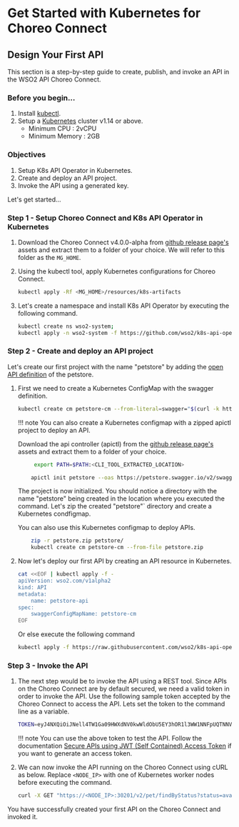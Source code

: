 # Get Started with Kubernetes for Choreo Connect

## Design Your First API

This section is a step-by-step guide to create, publish, and invoke an API in the WSO2 API Choreo Connect.

### Before you begin...

1. Install [kubectl](https://kubernetes.io/docs/tasks/tools/install-kubectl/).
2. Setup a [Kubernetes](https://Kubernetes.io/docs/setup/) cluster v1.14 or above.
      - Minimum CPU : 2vCPU
      - Minimum Memory : 2GB

### Objectives

1. Setup K8s API Operator in Kubernetes.
2. Create and deploy an API project.
3. Invoke the API using a generated key.

Let's get started...

### Step 1 - Setup Choreo Connect and K8s API Operator in Kubernetes

1. Download the Choreo Connect v4.0.0-alpha from
    [github release page's](https://github.com/wso2/product-microgateway/releases/tag/v4.0.0-alpha) assets and extract them
    to a folder of your choice. We will refer to this folder as the `MG_HOME`.

2. Using the kubectl tool, apply Kubernetes configurations for Choreo Connect.

    ```bash
    kubectl apply -Rf <MG_HOME>/resources/k8s-artifacts
    ```

3. Let's create a namespace and install K8s API Operator by executing the following command.

    ```bash
    kubectl create ns wso2-system;
    kubectl apply -n wso2-system -f https://github.com/wso2/k8s-api-operator/releases/download/v2.0.0-beta/api-operator-configs.yaml
    ```

### Step 2 - Create and deploy an API project

Let's create our first project with the name "petstore" by adding the
[open API definition](https://petstore.swagger.io/v2/swagger.json) of the petstore.

1. First we need to create a Kubernetes ConfigMap with the swagger definition.

    ```bash
    kubectl create cm petstore-cm --from-literal=swagger="$(curl -k https://petstore.swagger.io/v2/swagger.json)"
    ```

    !!! note
        You can also create a Kubernetes configmap with a zipped apictl project to deploy an API.

    Download the api controller (apictl) from the 
        [github release page's](https://github.com/wso2/product-apim-tooling/releases/tag/v4.0.0-beta) assets and 
        extract them to a folder of your choice.

    ```bash
         export PATH=$PATH:<CLI_TOOL_EXTRACTED_LOCATION>
    ```

    ```bash
        apictl init petstore --oas https://petstore.swagger.io/v2/swagger.json
    ```

    The project is now initialized. You should notice a directory with the name "petstore" being created in the location where you executed the command. Let's zip the created "petstore"` directory and create a Kubernetes condfigmap.

    You can also use this Kubernetes configmap to deploy APIs.

    ```bash
        zip -r petstore.zip petstore/
        kubectl create cm petstore-cm --from-file petstore.zip
    ```

2. Now let's deploy our first API by creating an API resource in Kubernetes.

    ```bash
    cat <<EOF | kubectl apply -f -
    apiVersion: wso2.com/v1alpha2
    kind: API
    metadata:
        name: petstore-api
    spec:
        swaggerConfigMapName: petstore-cm
    EOF
    ```

    Or else execute the following command

    ```bash
    kubectl apply -f https://raw.githubusercontent.com/wso2/k8s-api-operator/v2.0.0-beta/scenarios/scenario-2/petstore-api.yaml
    ```

### Step 3 - Invoke the API

1. The next step would be to invoke the API using a REST tool. Since APIs on the Choreo Connect are by default secured, 
    we need a valid token in order to invoke the API.
    Use the following sample token accepted by the Choreo Connect to access the API. 
    Lets set the token to the command line as a variable.

    ```bash
    TOKEN=eyJ4NXQiOiJNell4TW1Ga09HWXdNV0kwWldObU5EY3hOR1l3WW1NNFpUQTNNV0kyTkRBelpHUXpOR00wWkdSbE5qSmtPREZrWkRSaU9URmtNV0ZoTXpVMlpHVmxOZyIsImtpZCI6Ik16WXhNbUZrT0dZd01XSTBaV05tTkRjeE5HWXdZbU00WlRBM01XSTJOREF6WkdRek5HTTBaR1JsTmpKa09ERmtaRFJpT1RGa01XRmhNelUyWkdWbE5nX1JTMjU2IiwiYWxnIjoiUlMyNTYifQ==.eyJhdWQiOiJBT2syNFF6WndRXzYyb2QyNDdXQnVtd0VFZndhIiwic3ViIjoiYWRtaW5AY2FyYm9uLnN1cGVyIiwibmJmIjoxNTk2MDA5NTU2LCJhenAiOiJBT2syNFF6WndRXzYyb2QyNDdXQnVtd0VFZndhIiwic2NvcGUiOiJhbV9hcHBsaWNhdGlvbl9zY29wZSBkZWZhdWx0IiwiaXNzIjoiaHR0cHM6Ly9sb2NhbGhvc3Q6OTQ0My9vYXV0aDIvdG9rZW4iLCJrZXl0eXBlIjoiUFJPRFVDVElPTiIsImV4cCI6MTYyNzU0NTU1NiwiaWF0IjoxNTk2MDA5NTU2LCJqdGkiOiIyN2ZkMWY4Ny01ZTI1LTQ1NjktYTJkYi04MDA3MTFlZTJjZWMifQ==.otDREOsUUmXuSbIVII7FR59HAWqtXh6WWCSX6NDylVIFfED3GbLkopo6rwCh2EX6yiP-vGTqX8sB9Zfn784cIfD3jz2hCZqOqNzSUrzamZrWui4hlYC6qt4YviMbR9LNtxxu7uQD7QMbpZQiJ5owslaASWQvFTJgBmss5t7cnurrfkatj5AkzVdKOTGxcZZPX8WrV_Mo2-rLbYMslgb2jCptgvi29VMPo9GlAFecoMsSwywL8sMyf7AJ3y4XW5Uzq7vDGxojDam7jI5W8uLVVolZPDstqqZYzxpPJ2hBFC_OZgWG3LqhUgsYNReDKKeWUIEieK7QPgjetOZ5Geb1mA==
    ```

    !!! note
        You can use the above token to test the API. Follow the documentation
        [Secure APIs using JWT (Self Contained) Access Token]({{base_path}}/design/api-security/oauth2/access-token-types/jwt-tokens)
        if you want to generate an access token.

2. We can now invoke the API running on the Choreo Connect using cURL as below. Replace `<NODE_IP>` with one of Kubernetes worker nodes before
    executing the command.

    ```bash
    curl -X GET "https://<NODE_IP>:30201/v2/pet/findByStatus?status=available" -H "accept: application/json" -H "Authorization:Bearer $TOKEN" -k
    ```

You have successfully created your first API on the Choreo Connect and invoked it.
